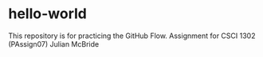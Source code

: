 # hello-world
This repository is for practicing the GitHub Flow.
Assignment for CSCI 1302 (PAssign07)
Julian McBride

